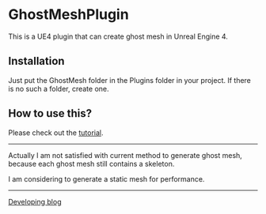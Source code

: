 # GhostMeshPlugin
This is a UE4 plugin that can create ghost mesh in Unreal Engine 4. 

## Installation
Just put the GhostMesh folder in the Plugins folder in your project. If there is no such a folder, create one. 

## How to use this? 
Please check out the [tutorial](https://www.youtube.com/watch?v=IceIFB7HaRA). 


----

Actually I am not satisfied with current method to generate ghost mesh, because each ghost mesh still contains a skeleton. 

I am considering to generate a static mesh for performance. 


----

[Developing blog](http://blog.csdn.net/noahzuo/article/details/51682254)
